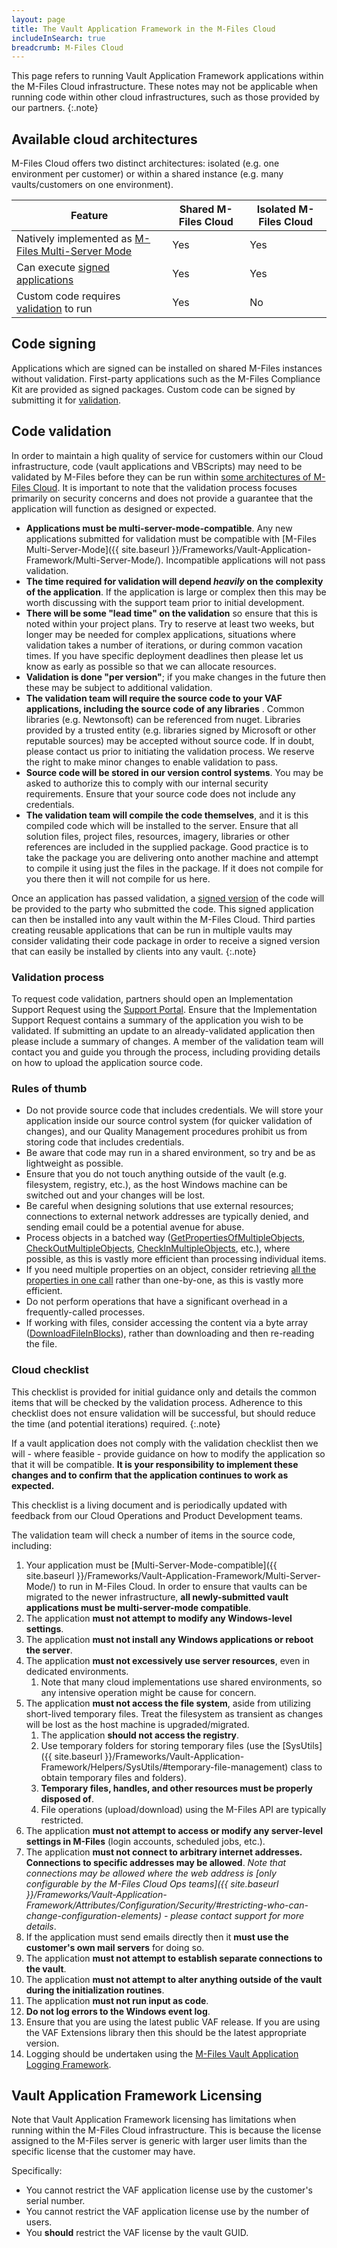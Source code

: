 ```yaml
---
layout: page
title: The Vault Application Framework in the M-Files Cloud
includeInSearch: true
breadcrumb: M-Files Cloud
---
```


This page refers to running Vault Application Framework applications within the M-Files Cloud infrastructure.  These notes may not be applicable when running code within other cloud infrastructures, such as those provided by our partners.
{:.note}

## Available cloud architectures

M-Files Cloud offers two distinct architectures: isolated (e.g. one environment per customer) or within a shared instance (e.g. many vaults/customers on one environment).

Feature | Shared M-Files Cloud | Isolated M-Files Cloud
--- | --- | ---
Natively implemented as [M-Files Multi-Server Mode](../Multi-Server-Mode) | Yes | Yes
Can execute [signed applications](#code-signing) | Yes | Yes
Custom code requires [validation](#code-validation) to run | Yes | No

## Code signing

Applications which are signed can be installed on shared M-Files instances without validation.  First-party applications such as the M-Files Compliance Kit are provided as signed packages.  Custom code can be signed by submitting it for [validation](#code-validation).

## Code validation

In order to maintain a high quality of service for customers within our Cloud infrastructure, code (vault applications and VBScripts) may need to be validated by M-Files before they can be run within [some architectures of M-Files Cloud](#available-cloud-architectures).  It is important to note that the validation process focuses primarily on security concerns and does not provide a guarantee that the application will function as designed or expected.

* **Applications must be multi-server-mode-compatible**.  Any new applications submitted for validation must be compatible with [M-Files Multi-Server-Mode]({{ site.baseurl }}/Frameworks/Vault-Application-Framework/Multi-Server-Mode/).  Incompatible applications will not pass validation.
* **The time required for validation will depend _heavily_ on the complexity of the application**. If the application is large or complex then this may be worth discussing with the support team prior to initial development.
* **There will be some "lead time" on the validation** so ensure that this is noted within your project plans.  Try to reserve at least two weeks, but longer may be needed for complex applications, situations where validation takes a number of iterations, or during common vacation times.  If you have specific deployment deadlines then please let us know as early as possible so that we can allocate resources.
* **Validation is done "per version"**; if you make changes in the future then these may be subject to additional validation.
* **The validation team will require the source code to your VAF applications, including the source code of any libraries** .  Common libraries (e.g. Newtonsoft) can be referenced from nuget.  Libraries provided by a trusted entity (e.g. libraries signed by Microsoft or other reputable sources) may be accepted without source code.  If in doubt, please contact us prior to initiating the validation process.  We reserve the right to make minor changes to enable validation to pass.
* **Source code will be stored in our version control systems**.  You may be asked to authorize this to comply with our internal security requirements.  Ensure that your source code does not include any credentials.
* **The validation team will compile the code themselves**, and it is this compiled code which will be installed to the server.  Ensure that all solution files, project files, resources, imagery, libraries or other references are included in the supplied package.  Good practice is to take the package you are delivering onto another machine and attempt to compile it using just the files in the package.  If it does not compile for you there then it will not compile for us here.

Once an application has passed validation, a [signed version](#code-signing) of the code will be provided to the party who submitted the code.  This signed application can then be installed into any vault within the M-Files Cloud.  Third parties creating reusable applications that can be run in multiple vaults may consider validating their code package in order to receive a signed version that can easily be installed by clients into any vault.
{:.note}

### Validation process

To request code validation, partners should open an Implementation Support Request using the [Support Portal](https://m-files.force.com/s/).  Ensure that the Implementation Support Request contains a summary of the application you wish to be validated.  If submitting an update to an already-validated application then please include a summary of changes.  A member of the validation team will contact you and guide you through the process, including providing details on how to upload the application source code.

### Rules of thumb

* Do not provide source code that includes credentials.  We will store your application inside our source control system (for quicker validation of changes), and our Quality Management procedures prohibit us from storing code that includes credentials.
* Be aware that code may run in a shared environment, so try and be as lightweight as possible.
* Ensure that you do not touch anything outside of the vault (e.g. filesystem, registry, etc.), as the host Windows machine can be switched out and your changes will be lost.
* Be careful when designing solutions that use external resources; connections to external network addresses are typically denied, and sending email could be a potential avenue for abuse.
* Process objects in a batched way ([GetPropertiesOfMultipleObjects](https://developer.m-files.com/APIs/COM-API/Reference/MFilesAPI~VaultObjectPropertyOperations~GetPropertiesOfMultipleObjects.html), [CheckOutMultipleObjects](https://developer.m-files.com/APIs/COM-API/Reference/MFilesAPI~VaultObjectOperations~CheckOutMultipleObjects.html), [CheckInMultipleObjects](https://developer.m-files.com/APIs/COM-API/Reference/MFilesAPI~VaultObjectOperations~CheckInMultipleObjects.html), etc.), where possible, as this is vastly more efficient than processing individual items.
* If you need multiple properties on an object, consider retrieving [all the properties in one call](https://developer.m-files.com/APIs/COM-API/Reference/MFilesAPI~VaultObjectPropertyOperations~GetProperties.html) rather than one-by-one, as this is vastly more efficient.
* Do not perform operations that have a significant overhead in a frequently-called processes.
* If working with files, consider accessing the content via a byte array ([DownloadFileInBlocks](https://developer.m-files.com/APIs/COM-API/Reference/index.html#MFilesAPI~VaultObjectFileOperations.html)), rather than downloading and then re-reading the file. 

### Cloud checklist

This checklist is provided for initial guidance only and details the common items that will be checked by the validation process.  Adherence to this checklist does not ensure validation will be successful, but should reduce the time (and potential iterations) required.
{:.note}

If a vault application does not comply with the validation checklist then we will - where feasible - provide guidance on how to modify the application so that it will be compatible.  **It is your responsibility to implement these changes and to confirm that the application continues to work as expected.**

This checklist is a living document and is periodically updated with feedback from our Cloud Operations and Product Development teams.

The validation team will check a number of items in the source code, including: 

<div class="checklist" markdown="1">

1. Your application must be [Multi-Server-Mode-compatible]({{ site.baseurl }}/Frameworks/Vault-Application-Framework/Multi-Server-Mode/) to run in M-Files Cloud.  In order to ensure that vaults can be migrated to the newer infrastructure, **all newly-submitted vault applications must be multi-server-mode compatible**.
1. The application **must not attempt to modify any Windows-level settings**.
1. The application **must not install any Windows applications or reboot the server**.
1. The application **must not excessively use server resources**, even in dedicated environments.
	1. Note that many cloud implementations use shared environments, so any intensive operation might be cause for concern.
1. The application **must not access the file system**, aside from utilizing short-lived temporary files.  Treat the filesystem as transient as changes will be lost as the host machine is upgraded/migrated.
	1. The application **should not access the registry**.
	1. Use temporary folders for storing temporary files (use the [SysUtils]({{ site.baseurl }}/Frameworks/Vault-Application-Framework/Helpers/SysUtils/#temporary-file-management) class to obtain temporary files and folders).
	1. **Temporary files, handles, and other resources must be properly disposed of**.
	1. File operations (upload/download) using the M-Files API are typically restricted.
1. The application **must not attempt to access or modify any server-level settings in M-Files** (login accounts, scheduled jobs, etc.).
1. The application **must not connect to arbitrary internet addresses.  Connections to specific addresses may be allowed**. *Note that connections may be allowed where the web address is [only configurable by the M-Files Cloud Ops teams]({{ site.baseurl }}/Frameworks/Vault-Application-Framework/Attributes/Configuration/Security/#restricting-who-can-change-configuration-elements) - please contact support for more details*.
1. If the application must send emails directly then it **must use the customer's own mail servers** for doing so.
1. The application **must not attempt to establish separate connections to the vault**.
1. The application **must not attempt to alter anything outside of the vault during the initialization routines**.
1. The application **must not run input as code**.
1. **Do not log errors to the Windows event log**.
1. Ensure that you are using the latest public VAF release.  If you are using the VAF Extensions library then this should be the latest appropriate version.
1. Logging should be undertaken using the [M-Files Vault Application Logging Framework](/Frameworks/Logging/).

</div>

## Vault Application Framework Licensing

Note that Vault Application Framework licensing has limitations when running within the M-Files Cloud infrastructure.  This is because the license assigned to the M-Files server is generic with larger user limits than the specific license that the customer may have.

Specifically:

* You cannot restrict the VAF application license use by the customer's serial number.
* You cannot restrict the VAF application license use by the number of users.
* You **should** restrict the VAF license by the vault GUID.
